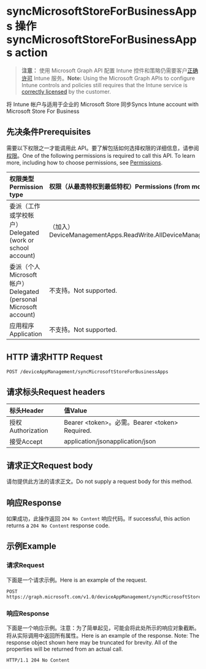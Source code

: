 # <a name="syncmicrosoftstoreforbusinessapps-action"></a><span data-ttu-id="dcfc8-101">syncMicrosoftStoreForBusinessApps 操作</span><span class="sxs-lookup"><span data-stu-id="dcfc8-101">syncMicrosoftStoreForBusinessApps action</span></span>

> <span data-ttu-id="dcfc8-102">**注意：** 使用 Microsoft Graph API 配置 Intune 控件和策略仍需要客户[正确许可](https://go.microsoft.com/fwlink/?linkid=839381) Intune 服务。</span><span class="sxs-lookup"><span data-stu-id="dcfc8-102">**Note:** Using the Microsoft Graph APIs to configure Intune controls and policies still requires that the Intune service is [correctly licensed](https://go.microsoft.com/fwlink/?linkid=839381) by the customer.</span></span>

<span data-ttu-id="dcfc8-103">将 Intune 帐户与适用于企业的 Microsoft Store 同步</span><span class="sxs-lookup"><span data-stu-id="dcfc8-103">Syncs Intune account with Microsoft Store For Business</span></span>
## <a name="prerequisites"></a><span data-ttu-id="dcfc8-104">先决条件</span><span class="sxs-lookup"><span data-stu-id="dcfc8-104">Prerequisites</span></span>
<span data-ttu-id="dcfc8-p101">需要以下权限之一才能调用此 API。要了解包括如何选择权限的详细信息，请参阅[权限](../../../concepts/permissions_reference.md)。</span><span class="sxs-lookup"><span data-stu-id="dcfc8-p101">One of the following permissions is required to call this API. To learn more, including how to choose permissions, see [Permissions](../../../concepts/permissions_reference.md).</span></span>

|<span data-ttu-id="dcfc8-107">权限类型</span><span class="sxs-lookup"><span data-stu-id="dcfc8-107">Permission type</span></span>|<span data-ttu-id="dcfc8-108">权限（从最高特权到最低特权）</span><span class="sxs-lookup"><span data-stu-id="dcfc8-108">Permissions (from most to least privileged)</span></span>|
|:---|:---|
|<span data-ttu-id="dcfc8-109">委派（工作或学校帐户）</span><span class="sxs-lookup"><span data-stu-id="dcfc8-109">Delegated (work or school account)</span></span>| <span data-ttu-id="dcfc8-110">（加入）DeviceManagementApps.ReadWrite.All</span><span class="sxs-lookup"><span data-stu-id="dcfc8-110">DeviceManagementApps.ReadWrite.All</span></span>|
|<span data-ttu-id="dcfc8-111">委派（个人 Microsoft 帐户）</span><span class="sxs-lookup"><span data-stu-id="dcfc8-111">Delegated (personal Microsoft account)</span></span>|<span data-ttu-id="dcfc8-112">不支持。</span><span class="sxs-lookup"><span data-stu-id="dcfc8-112">Not supported.</span></span>|
|<span data-ttu-id="dcfc8-113">应用程序</span><span class="sxs-lookup"><span data-stu-id="dcfc8-113">Application</span></span>|<span data-ttu-id="dcfc8-114">不支持。</span><span class="sxs-lookup"><span data-stu-id="dcfc8-114">Not supported.</span></span>|

## <a name="http-request"></a><span data-ttu-id="dcfc8-115">HTTP 请求</span><span class="sxs-lookup"><span data-stu-id="dcfc8-115">HTTP Request</span></span>
<!-- {
  "blockType": "ignored"
}
-->
``` http
POST /deviceAppManagement/syncMicrosoftStoreForBusinessApps
```

## <a name="request-headers"></a><span data-ttu-id="dcfc8-116">请求标头</span><span class="sxs-lookup"><span data-stu-id="dcfc8-116">Request headers</span></span>
|<span data-ttu-id="dcfc8-117">标头</span><span class="sxs-lookup"><span data-stu-id="dcfc8-117">Header</span></span>|<span data-ttu-id="dcfc8-118">值</span><span class="sxs-lookup"><span data-stu-id="dcfc8-118">Value</span></span>|
|:---|:---|
|<span data-ttu-id="dcfc8-119">授权</span><span class="sxs-lookup"><span data-stu-id="dcfc8-119">Authorization</span></span>|<span data-ttu-id="dcfc8-120">Bearer &lt;token&gt;。必需。</span><span class="sxs-lookup"><span data-stu-id="dcfc8-120">Bearer &lt;token&gt; Required.</span></span>|
|<span data-ttu-id="dcfc8-121">接受</span><span class="sxs-lookup"><span data-stu-id="dcfc8-121">Accept</span></span>|<span data-ttu-id="dcfc8-122">application/json</span><span class="sxs-lookup"><span data-stu-id="dcfc8-122">application/json</span></span>|

## <a name="request-body"></a><span data-ttu-id="dcfc8-123">请求正文</span><span class="sxs-lookup"><span data-stu-id="dcfc8-123">Request body</span></span>
<span data-ttu-id="dcfc8-124">请勿提供此方法的请求正文。</span><span class="sxs-lookup"><span data-stu-id="dcfc8-124">Do not supply a request body for this method.</span></span>

## <a name="response"></a><span data-ttu-id="dcfc8-125">响应</span><span class="sxs-lookup"><span data-stu-id="dcfc8-125">Response</span></span>
<span data-ttu-id="dcfc8-126">如果成功，此操作返回 `204 No Content` 响应代码。</span><span class="sxs-lookup"><span data-stu-id="dcfc8-126">If successful, this action returns a `204 No Content` response code.</span></span>

## <a name="example"></a><span data-ttu-id="dcfc8-127">示例</span><span class="sxs-lookup"><span data-stu-id="dcfc8-127">Example</span></span>
### <a name="request"></a><span data-ttu-id="dcfc8-128">请求</span><span class="sxs-lookup"><span data-stu-id="dcfc8-128">Request</span></span>
<span data-ttu-id="dcfc8-129">下面是一个请求示例。</span><span class="sxs-lookup"><span data-stu-id="dcfc8-129">Here is an example of the request.</span></span>
``` http
POST https://graph.microsoft.com/v1.0/deviceAppManagement/syncMicrosoftStoreForBusinessApps
```

### <a name="response"></a><span data-ttu-id="dcfc8-130">响应</span><span class="sxs-lookup"><span data-stu-id="dcfc8-130">Response</span></span>
<span data-ttu-id="dcfc8-p102">下面是一个响应示例。注意：为了简单起见，可能会将此处所示的响应对象截断。将从实际调用中返回所有属性。</span><span class="sxs-lookup"><span data-stu-id="dcfc8-p102">Here is an example of the response. Note: The response object shown here may be truncated for brevity. All of the properties will be returned from an actual call.</span></span>
``` http
HTTP/1.1 204 No Content
```



